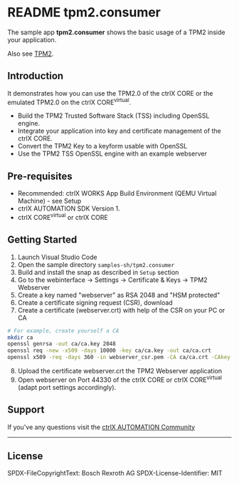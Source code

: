 # README tpm2.consumer

The sample app __tpm2.consumer__ shows the basic usage of a TPM2 inside your application.

Also see [TPM2](../../tpm2.md).

## Introduction

It demonstrates how you can use the TPM2.0 of the ctrlX CORE or the emulated TPM2.0 on the ctrlX CORE<sup>virtual</sup>.

* Build the TPM2 Trusted Software Stack (TSS) including OpenSSL engine.
* Integrate your application into key and certificate management of the ctrlX CORE.
* Convert the TPM2 Key to a keyform usable with OpenSSL
* Use the TPM2 TSS OpenSSL engine with an example webserver

## Pre-requisites

* Recommended: ctrlX WORKS App Build Environment (QEMU Virtual Machine) - see Setup
* ctrlX AUTOMATION SDK Version 1.
* ctrlX CORE<sup>virtual</sup> or ctrlX CORE

## Getting Started

1. Launch Visual Studio Code
2. Open the sample directory `samples-sh/tpm2.consumer`
3. Build and install the snap as described in `Setup` section
4. Go to the webinterface -> Settings -> Certificate & Keys -> TPM2 Webserver
5. Create a key named "webserver" as RSA 2048 and "HSM protected"
6. Create a certificate signing request (CSR), download
7. Create a certificate (webserver.crt) with help of the CSR on your PC or CA

```bash
# For example, create yourself a CA
mkdir ca
openssl genrsa -out ca/ca.key 2048
openssl req -new -x509 -days 10000 -key ca/ca.key -out ca/ca.crt
openssl x509 -req -days 360 -in webserver_csr.pem -CA ca/ca.crt -CAkey ca/ca.key -CAcreateserial -out webserver.crt -sha256
```
8. Upload the certificate webserver.crt the TPM2 Webserver application
9. Open webserver on Port 44330 of the ctrlX CORE or ctrlX CORE<sup>virtual</sup> (adapt port settings accordingly).

## Support

If you've any questions visit the [ctrlX AUTOMATION Community](https://developer.community.boschrexroth.com/)

___

## License

SPDX-FileCopyrightText: Bosch Rexroth AG
SPDX-License-Identifier: MIT
